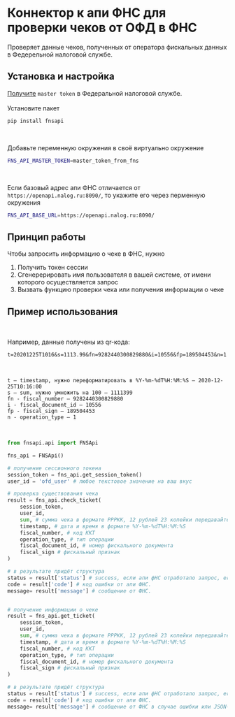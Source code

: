 # Коннектор к апи ФНС для проверки чеков от ОФД в ФНС

Проверяет данные чеков, полученных от оператора фискальных данных в Федерельной налоговой службе.

## Установка и настройка

[Получите](https://www.nalog.ru/files/kkt/pdf/%D0%A2%D0%B5%D1%85%D0%BD%D0%B8%D1%87%D0%B5%D1%81%D0%BA%D0%B8%D0%B5%20%D1%83%D1%81%D0%BB%D0%BE%D0%B2%D0%B8%D1%8F%20%D0%B8%D1%81%D0%BF%D0%BE%D0%BB%D1%8C%D0%B7%D0%BE%D0%B2%D0%B0%D0%BD%D0%B8%D1%8F.pdf) `master token` в Федеральной налоговой службе.
<br>
<br>
Установите пакет
```sh
pip install fnsapi
```

<br>

Добавьте переменную окружения в своё виртуально окружение
```sh
FNS_API_MASTER_TOKEN=master_token_from_fns
```

<br>

Если базовый адрес апи ФНС отличается от `https://openapi.nalog.ru:8090/`, то укажите его через перменную окружения
```sh
FNS_API_BASE_URL=https://openapi.nalog.ru:8090/
```

## Принцип работы

Чтобы запросить информацию о чеке в ФНС, нужно
1. Получить токен сессии
2. Сгенерерировать имя пользователя в вашей системе, от имени которого осуществляется запрос
3. Вызвать функцию проверки чека или получения информации о чеке

## Пример использования

<br>

Например, данные получены из qr-кода: 
```
t=20201225T1016&s=1113.99&fn=9282440300829880&i=10556&fp=189504453&n=1
```

<br>

```
t — timestamp, нужно переформатировать в %Y-%m-%dT%H:%M:%S — 2020-12-25T10:16:00
s — sum, нужно умножить на 100 — 1111399
fn - fiscal_number — 9282440300829880
i - fiscal_document_id — 10556
fp - fiscal_sign — 189504453
n - operation_type — 1
```

<br>

```python
from fnsapi.api import FNSApi

fns_api = FNSApi()

# получение сессионного токена
session_token = fns_api.get_session_token()
user_id = 'ofd_user' # любое текстовое значение на ваш вкус

# проверка существования чека
result = fns_api.check_ticket(
    session_token, 
    user_id, 
    sum, # сумма чека в формате РРРКК, 12 рублей 23 копейки передавайте как 1223
    timestamp, # дата и время в формате %Y-%m-%dT%H:%M:%S
    fiscal_number, # код ККТ
    operation_type, # тип операции
    fiscal_document_id, # номер фискального документа
    fiscal_sign # фискальный признак
)

# в результате придёт структура
status = result['status'] # success, если апи фНС отработало запрос, еrror, если нет.
code = result['code'] # код ошибки от апи ФНС.
message= result['message'] # сообщение от ФНС.


# получение информации о чеке
result = fns_api.get_ticket(
    session_token, 
    user_id, 
    sum, # сумма чека в формате РРРКК, 12 рублей 23 копейки передавайте как 1223
    timestamp, # дата и время в формате %Y-%m-%dT%H:%M:%S
    fiscal_number, # код ККТ
    operation_type, # тип операции
    fiscal_document_id, # номер фискального документа
    fiscal_sign # фискальный признак
)

# в результате придёт структура
status = result['status'] # success, если апи фНС отработало запрос, еrror, если нет.
code = result['code'] # код ошибки от апи ФНС.
message= result['message'] # сообщение от ФНС в случае ошибки или JSON-строка с информацией о чеке.
```